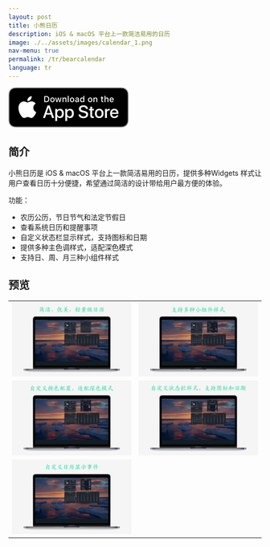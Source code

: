 ```yaml
---
layout: post
title: 小熊日历
description: iOS & macOS 平台上一款简洁易用的日历
image: ./../assets/images/calendar_1.png
nav-menu: true
permalink: /tr/bearcalendar
language: tr
---
```


[![AppStrore](./../assets/images/appstore_black.svg)](https://apps.apple.com/app/id6477295542)

## 简介
小熊日历是 iOS & macOS 平台上一款简洁易用的日历，提供多种Widgets 样式让用户查看日历十分便捷，希望通过简洁的设计带给用户最方便的体验。

功能：
- 农历公历，节日节气和法定节假日
- 查看系统日历和提醒事项
- 自定义状态栏显示样式，支持图标和日期
- 提供多种主色调样式，适配深色模式
- 支持日、周、月三种小组件样式

## 预览

|       |  |
| ----------- | ----------- |
| ![](./../assets/images/calendar_1.png) | ![](./../assets/images/calendar_2.png) |
| ![](./../assets/images/calendar_3.png) | ![](./../assets/images/calendar_4.png) |
| ![](./../assets/images/calendar_5.png) |  |
